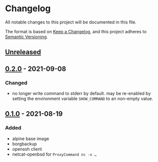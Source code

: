 # Changelog
All notable changes to this project will be documented in this file.

The format is based on [Keep a Changelog](https://keepachangelog.com/en/1.0.0/),
and this project adheres to [Semantic Versioning](https://semver.org/spec/v2.0.0.html).

## [Unreleased]

## [0.2.0] - 2021-09-08
### Changed
- no longer write command to stderr by default.
  may be re-enabled by setting the environment variable `SHOW_COMMAND`
  to an non-empty value.

## [0.1.0] - 2021-08-19
### Added
- alpine base image
- borgbackup
- openssh client
- netcat-openbsd for `ProxyCommand nc -x …`

[Unreleased]: https://git.hammerle.me/fphammerle/docker-borgbackup-client/compare/v0.2.0...HEAD
[0.2.0]: https://git.hammerle.me/fphammerle/docker-borgbackup-client/compare/v0.1.0...v0.2.0
[0.1.0]: https://git.hammerle.me/fphammerle/docker-borgbackup-client/src/v0.1.0
